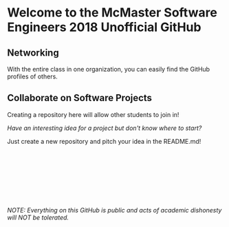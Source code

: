 # Welcome to the McMaster Software Engineers 2018 Unofficial GitHub

## Networking
With the entire class in one organization, you can easily find the GitHub profiles of others.  

## Collaborate on Software Projects
Creating a repository here will allow other students to join in!
&nbsp;

*Have an interesting idea for a project but don't know where to start?*  

Just create a new repository and pitch your idea in the README.md!

&nbsp;

&nbsp;

&nbsp;

&nbsp;
 
 
 
###### NOTE: Everything on this GitHub is public and acts of academic dishonesty will NOT be tolerated.
